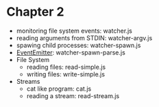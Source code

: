 # Chapter 2

* monitoring file system events: watcher.js
* reading arguments from STDIN: watcher-argv.js
* spawing child processes: watcher-spawn.js
* [EventEmitter](http://nodejs.org/api/events.html#events_class_events_eventemitter): watcher-spawn-parse.js
* File System
  * reading files: read-simple.js
  * writing files: write-simple.js
* Streams
  * cat like program: cat.js
  * reading a stream: read-stream.js

